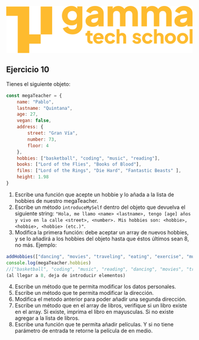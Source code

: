![](./Logo_Yellow.png)

## Ejercicio 10
Tienes el siguiente objeto:
```javascript
const megaTeacher = {
	name: "Pablo",
	lastname: "Quintana",
	age: 27,
	vegan: false,
	address: {
		street: "Gran Vía",
		number: 73,
		floor: 4
	},
	hobbies: ["basketball", "coding", "music", "reading"],
    books: ["Lord of the Flies", "Books of Blood"],
    films: ["Lord of the Rings", "Die Hard", "Fantastic Beasts" ],
	height: 1.98
}
```

1. Escribe una función que acepte un hobbie y lo añada a la lista de hobbies de nuestro megaTeacher.
2. Escribe un método `introduceMySelf` dentro del objeto que devuelva el siguiente string: `"Hola, me llamo <name> <lastname>, tengo [age] años y vivo en la calle <street>, <number>. Mis hobbies son: <hobbie>, <hobbie>, <hobbie> (etc.)"`.
3. Modifica la primera función: debe aceptar un array de nuevos hobbies, y se lo añadirá a los hobbies del objeto hasta que éstos últimos sean 8, no más. Ejemplo:
```js
addHobbies(["dancing", "movies", "traveling", "eating", "exercise", "museums"])
console.log(megaTeacher.hobbies) 
//["basketball", "coding", "music", "reading", "dancing", "movies", "traveling", "eating"] 
(al llegar a 8, deja de introducir elementos)
```
4. Escribe un método que te permita modificar los datos personales.
5. Escribe un método que te permita modificar la dirección. 
6. Modifica el metodo anterior para poder añadir una segunda dirección.
7. Escribe un método que en el array de libros, verifique si un libro existe en el array. 
Si existe, imprima el libro en mayusculas. Si no existe agregar a la lista de libros.
8. Escribe una función que te permita añadir películas. Y si no tiene parámetro de entrada te retorne la película de en medio.